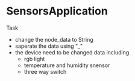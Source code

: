 # SensorsApplication


Task
- change the node_data to String
- saperate the data using "_"
- the device need to be changed data including
    - rgb light
    - temperature and humidity snensor
    - three way switch

